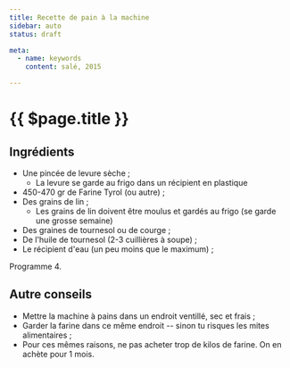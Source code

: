 ```yaml
---
title: Recette de pain à la machine
sidebar: auto
status: draft

meta:
  - name: keywords
    content: salé, 2015

---
```



# {{ $page.title }}

## Ingrédients

<!-- <recipePortion :recette="$page.frontmatter.JSON" /> -->


- Une pincée de levure sèche ;
    - La levure se garde au frigo dans un récipient en plastique
- 450-470 gr de Farine Tyrol (ou autre) ;
- Des grains de lin ;
    - Les grains de lin doivent être moulus et gardés au frigo (se garde une grosse semaine)
- Des graines de tournesol ou de courge ;
- De l'huile de tournesol (2-3 cuillières à soupe) ;
- Le récipient d'eau (un peu moins que le maximum) ;

Programme 4.

## Autre conseils
- Mettre la machine à pains dans un endroit ventillé, sec et frais ;
- Garder la farine dans ce même endroit -- sinon tu risques les mites alimentaires ;
- Pour ces mêmes raisons, ne pas acheter trop de kilos de farine. On en achète pour 1 mois.
